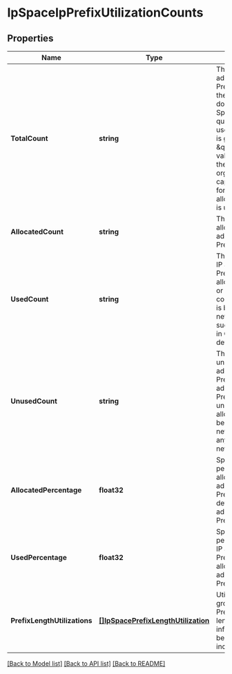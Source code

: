 # IpSpaceIpPrefixUtilizationCounts

## Properties
Name | Type | Description | Notes
------------ | ------------- | ------------- | -------------
**TotalCount** | **string** | The number of IP addresses or IP Prefixes defined by the IP Space. If user does not own this IP Space, this is the quota that the user&#39;s organization is granted. A \&quot;-1\&quot; value means that the user&#39;s organization has no cap on the quota; for this case, allocatedPercentage is unset.  | [optional] [default to null]
**AllocatedCount** | **string** | The number of allocated IP addresses or IP Prefixes. | [optional] [default to null]
**UsedCount** | **string** | The number of used IP addresses or IP Prefixes. An allocated IP address or IP Prefix is considered used if it is being used in network services such as NAT rule or in Org VDC network definition.  | [optional] [default to null]
**UnusedCount** | **string** | The number of unused IP addresses or IP Prefixes. An IP address or an IP Prefix is considered unused if it is allocated but not being used by any network service or any Org vDC network definition.  | [optional] [default to null]
**AllocatedPercentage** | **float32** | Specifies the percentage of allocated IP addresses or IP Prefixes out of all defined IP addresses or IP Prefixes. | [optional] [default to null]
**UsedPercentage** | **float32** | Specifies the percentage of used IP addresses or IP Prefixes out of total allocated IP addresses or IP Prefixes. | [optional] [default to null]
**PrefixLengthUtilizations** | [**[]IpSpacePrefixLengthUtilization**](IpSpacePrefixLengthUtilization.md) | Utilization summary grouped by IP Prefix&#39;s prefix length. This information will only be returned for an individual IP Prefix.  | [optional] [default to null]

[[Back to Model list]](../README.md#documentation-for-models) [[Back to API list]](../README.md#documentation-for-api-endpoints) [[Back to README]](../README.md)


